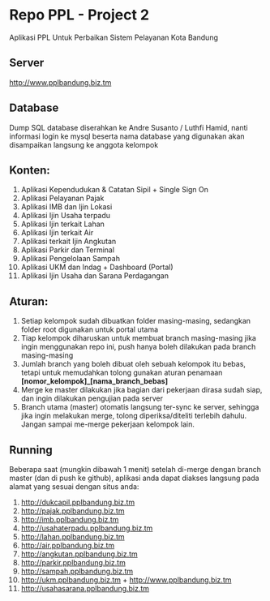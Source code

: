 # Repo PPL - Project 2
Aplikasi PPL Untuk Perbaikan Sistem Pelayanan Kota Bandung

## Server
http://www.pplbandung.biz.tm

## Database
Dump SQL database diserahkan ke Andre Susanto / Luthfi Hamid, nanti informasi login ke mysql beserta nama database yang digunakan akan disampaikan langsung ke anggota kelompok

## Konten:
1. Aplikasi Kependudukan & Catatan Sipil + Single Sign On
2. Aplikasi Pelayanan Pajak
3. Aplikasi IMB dan Ijin Lokasi
4. Aplikasi Ijin Usaha terpadu
5. Aplikasi Ijin terkait Lahan
6. Aplikasi Ijin terkait Air
7. Aplikasi terkait Ijin Angkutan
8. Aplikasi Parkir dan Terminal
9. Aplikasi Pengelolaan Sampah
10. Aplikasi UKM dan Indag + Dashboard (Portal)
11. Aplikasi Ijin Usaha dan Sarana Perdagangan

## Aturan:
1. Setiap kelompok sudah dibuatkan folder masing-masing, sedangkan folder root digunakan untuk portal utama
2. Tiap kelompok diharuskan untuk membuat branch masing-masing jika ingin menggunakan repo ini, push hanya boleh dilakukan pada branch masing-masing
3. Jumlah branch yang boleh dibuat oleh sebuah kelompok itu bebas, tetapi untuk memudahkan tolong gunakan aturan penamaan **[nomor_kelompok]_[nama_branch_bebas]**
4. Merge ke master dilakukan jika bagian dari pekerjaan dirasa sudah siap, dan ingin dilakukan pengujian pada server
5. Branch utama (master) otomatis langsung ter-sync ke server, sehingga jika ingin melakukan merge, tolong diperiksa/diteliti terlebih dahulu. Jangan sampai me-merge pekerjaan kelompok lain.

## Running
Beberapa saat (mungkin dibawah 1 menit) setelah di-merge dengan branch master (dan di push ke github), aplikasi anda dapat diakses langsung pada alamat yang sesuai dengan situs anda:

1. http://dukcapil.pplbandung.biz.tm
2. http://pajak.pplbandung.biz.tm
3. http://imb.pplbandung.biz.tm
4. http://usahaterpadu.pplbandung.biz.tm
5. http://lahan.pplbandung.biz.tm
6. http://air.pplbandung.biz.tm
7. http://angkutan.pplbandung.biz.tm
8. http://parkir.pplbandung.biz.tm
9. http://sampah.pplbandung.biz.tm
10. http://ukm.pplbandung.biz.tm + http://www.pplbandung.biz.tm
11. http://usahasarana.pplbandung.biz.tm